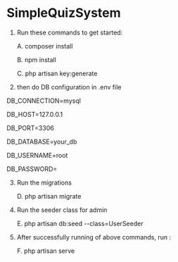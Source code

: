# SimpleQuizSystem

1. Run these commands to get started: 

    A. composer install

    B. npm install
    
    C. php artisan key:generate

2. then do DB configuration in .env file

DB_CONNECTION=mysql

DB_HOST=127.0.0.1

DB_PORT=3306

DB_DATABASE=your_db

DB_USERNAME=root

DB_PASSWORD=

3. Run the migrations

    D. php artisan migrate

4. Run the seeder class for admin

    E. php artisan db:seed --class=UserSeeder

4. After successfully running of above commands, run :

    F. php artisan serve
    

